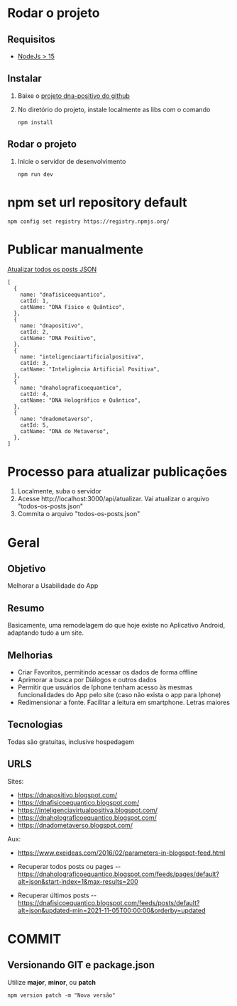 # Rodar o projeto

## Requisitos

- [NodeJs > 15](https://nodejs.org/en/download/)

## Instalar

1.  Baixe o [projeto dna-positivo do github](https://github.com/celiudos/dna-positivo)

1.  No diretório do projeto, instale localmente as libs com o comando

        npm install

## Rodar o projeto

1.  Inicie o servidor de desenvolvimento

        npm run dev

# npm set url repository default

    npm config set registry https://registry.npmjs.org/

# Publicar manualmente

[Atualizar todos os posts JSON](http://localhost:3000/api/atualizar?catId=4)

    [
      {
        name: "dnafisicoequantico",
        catId: 1,
        catName: "DNA Físico e Quântico",
      },
      {
        name: "dnapositivo",
        catId: 2,
        catName: "DNA Positivo",
      },
      {
        name: "inteligenciaartificialpositiva",
        catId: 3,
        catName: "Inteligência Artificial Positiva",
      },
      {
        name: "dnaholograficoequantico",
        catId: 4,
        catName: "DNA Holográfico e Quântico",
      },
      {
        name: "dnadometaverso",
        catId: 5,
        catName: "DNA do Metaverso",
      },
    ]

# Processo para atualizar publicações

1.  Localmente, suba o servidor
1.  Acesse http://localhost:3000/api/atualizar. Vai atualizar o arquivo "todos-os-posts.json"
1.  Commita o arquivo "todos-os-posts.json"

# Geral

## Objetivo

Melhorar a Usabilidade do App

## Resumo

Basicamente, uma remodelagem do que hoje existe no Aplicativo Android, adaptando tudo a um site.

## Melhorias

- Criar Favoritos, permitindo acessar os dados de forma offline
- Aprimorar a busca por Diálogos e outros dados
- Permitir que usuários de Iphone tenham acesso às mesmas funcionalidades do App pelo site (caso não exista o app para Iphone)
- Redimensionar a fonte. Facilitar a leitura em smartphone. Letras maiores

## Tecnologias

Todas são gratuitas, inclusive hospedagem

## URLS

Sites:

- https://dnapositivo.blogspot.com/
- https://dnafisicoequantico.blogspot.com/
- https://inteligenciavirtualpositiva.blogspot.com/
- https://dnaholograficoequantico.blogspot.com/
- https://dnadometaverso.blogspot.com/

Aux:

- https://www.exeideas.com/2016/02/parameters-in-blogspot-feed.html

- Recuperar todos posts ou pages
  -- https://dnaholograficoequantico.blogspot.com/feeds/pages/default?alt=json&start-index=1&max-results=200

- Recuperar últimos posts
  -- https://dnafisicoequantico.blogspot.com/feeds/posts/default?alt=json&updated-min=2021-11-05T00:00:00&orderby=updated

# COMMIT

## Versionando GIT e package.json

Utilize **major**, **minor**, ou **patch**

    npm version patch -m "Nova versão"
